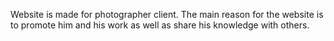 Website is made for photographer client. The main reason for the website is to promote him and his work as well as share his knowledge with others. 

